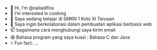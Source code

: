 - 👋 Hi, I’m @nailadifira
- 👀 I’m interested in cooking
- 🌱 Saya sedang belajar di SMKN 1 Koto XI Tarusan
- 💞️ Saya ingin berkolaborasi dalam pembuatan aplikasi berbasis web
- 📫 bagaimana cara menghubungi saya kirim email
- 😄 Bahasa program yang saya kuasi : Bahasa C dan Java
- ⚡ Fun fact: ...

<!---
nailadifira04082007/nailadifira04082007 is a ✨ special ✨ repository because its `README.md` (this file) appears on your GitHub profile.
You can click the Preview link to take a look at your changes.
--->
